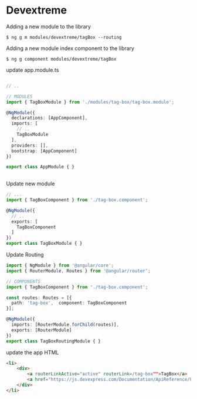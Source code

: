# Devextreme  

Adding a new module to the library
```  
$ ng g m modules/devextreme/tagBox --routing  
```

Adding a new module index component to the library
```  
$ ng g component modules/devextreme/tagBox 
```

update app.module.ts 
```ts  

// ..

// MODULES  
import { TagBoxModule } from './modules/tag-box/tag-box.module';

@NgModule({
  declarations: [AppComponent],
  imports: [
    // ..
    TagBoxModule
  ],
  providers: [],
  bootstrap: [AppComponent]
})

export class AppModule { }  
  
```


Update new module  
```ts  
// ...  
import { TagBoxComponent } from './tag-box.component';

@NgModule({
  // ..
  exports: [
    TagBoxComponent
  ]
})
export class TagBoxModule { }
```  

Update Routing
```ts  
import { NgModule } from '@angular/core';
import { RouterModule, Routes } from '@angular/router';

// COMPONENTS  
import { TagBoxComponent } from './tag-box.component';

const routes: Routes = [{
  path: 'tag-box',  component: TagBoxComponent
}];

@NgModule({
  imports: [RouterModule.forChild(routes)],
  exports: [RouterModule]
})
export class TagBoxRoutingModule { }
```

update the app HTML  
```html  
<li>
    <div>
        <a routerLinkActive="active" routerLink=/tag-box"">TagBox</a> | 
        <a href="https://js.devexpress.com/Documentation/ApiReference/UI_Components/dxTagBox/" target="_blank">API Reference</a>
    </div>
</li>
```  